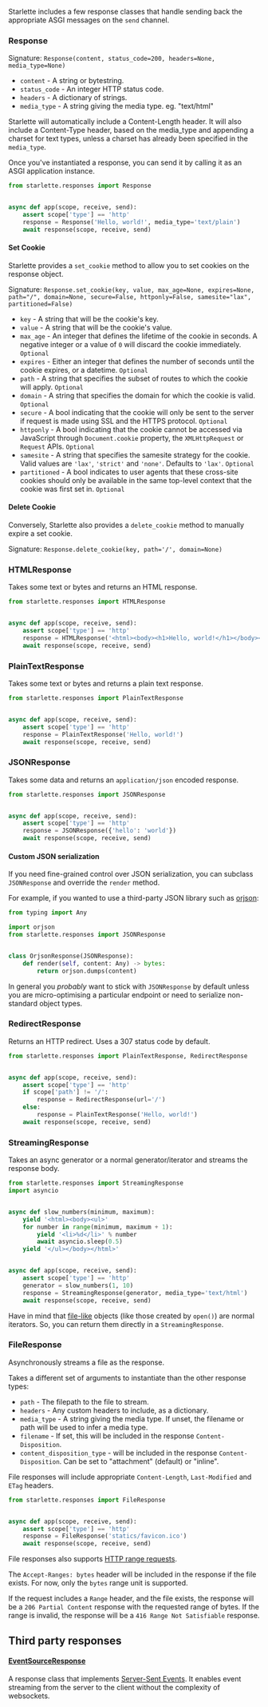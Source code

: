 
Starlette includes a few response classes that handle sending back the
appropriate ASGI messages on the `send` channel.

### Response

Signature: `Response(content, status_code=200, headers=None, media_type=None)`

* `content` - A string or bytestring.
* `status_code` - An integer HTTP status code.
* `headers` - A dictionary of strings.
* `media_type` - A string giving the media type. eg. "text/html"

Starlette will automatically include a Content-Length header. It will also
include a Content-Type header, based on the media_type and appending a charset
for text types, unless a charset has already been specified in the `media_type`.

Once you've instantiated a response, you can send it by calling it as an
ASGI application instance.

```python
from starlette.responses import Response


async def app(scope, receive, send):
    assert scope['type'] == 'http'
    response = Response('Hello, world!', media_type='text/plain')
    await response(scope, receive, send)
```
#### Set Cookie

Starlette provides a `set_cookie` method to allow you to set cookies on the response object.

Signature: `Response.set_cookie(key, value, max_age=None, expires=None, path="/", domain=None, secure=False, httponly=False, samesite="lax", partitioned=False)`

* `key` - A string that will be the cookie's key.
* `value` - A string that will be the cookie's value.
* `max_age` - An integer that defines the lifetime of the cookie in seconds. A negative integer or a value of `0` will discard the cookie immediately. `Optional`
* `expires` - Either an integer that defines the number of seconds until the cookie expires, or a datetime. `Optional`
* `path` - A string that specifies the subset of routes to which the cookie will apply. `Optional`
* `domain` - A string that specifies the domain for which the cookie is valid. `Optional`
* `secure` - A bool indicating that the cookie will only be sent to the server if request is made using SSL and the HTTPS protocol. `Optional`
* `httponly` - A bool indicating that the cookie cannot be accessed via JavaScript through `Document.cookie` property, the `XMLHttpRequest` or `Request` APIs. `Optional`
* `samesite` - A string that specifies the samesite strategy for the cookie. Valid values are `'lax'`, `'strict'` and `'none'`. Defaults to `'lax'`. `Optional`
* `partitioned` - A bool indicates to user agents that these cross-site cookies should only be available in the same top-level context that the cookie was first set in. `Optional`

#### Delete Cookie

Conversely, Starlette also provides a `delete_cookie` method to manually expire a set cookie.

Signature: `Response.delete_cookie(key, path='/', domain=None)`


### HTMLResponse

Takes some text or bytes and returns an HTML response.

```python
from starlette.responses import HTMLResponse


async def app(scope, receive, send):
    assert scope['type'] == 'http'
    response = HTMLResponse('<html><body><h1>Hello, world!</h1></body></html>')
    await response(scope, receive, send)
```

### PlainTextResponse

Takes some text or bytes and returns a plain text response.

```python
from starlette.responses import PlainTextResponse


async def app(scope, receive, send):
    assert scope['type'] == 'http'
    response = PlainTextResponse('Hello, world!')
    await response(scope, receive, send)
```

### JSONResponse

Takes some data and returns an `application/json` encoded response.

```python
from starlette.responses import JSONResponse


async def app(scope, receive, send):
    assert scope['type'] == 'http'
    response = JSONResponse({'hello': 'world'})
    await response(scope, receive, send)
```

#### Custom JSON serialization

If you need fine-grained control over JSON serialization, you can subclass
`JSONResponse` and override the `render` method.

For example, if you wanted to use a third-party JSON library such as
[orjson](https://pypi.org/project/orjson/):

```python
from typing import Any

import orjson
from starlette.responses import JSONResponse


class OrjsonResponse(JSONResponse):
    def render(self, content: Any) -> bytes:
        return orjson.dumps(content)
```

In general you *probably* want to stick with `JSONResponse` by default unless
you are micro-optimising a particular endpoint or need to serialize non-standard
object types.

### RedirectResponse

Returns an HTTP redirect. Uses a 307 status code by default.

```python
from starlette.responses import PlainTextResponse, RedirectResponse


async def app(scope, receive, send):
    assert scope['type'] == 'http'
    if scope['path'] != '/':
        response = RedirectResponse(url='/')
    else:
        response = PlainTextResponse('Hello, world!')
    await response(scope, receive, send)
```

### StreamingResponse

Takes an async generator or a normal generator/iterator and streams the response body.

```python
from starlette.responses import StreamingResponse
import asyncio


async def slow_numbers(minimum, maximum):
    yield '<html><body><ul>'
    for number in range(minimum, maximum + 1):
        yield '<li>%d</li>' % number
        await asyncio.sleep(0.5)
    yield '</ul></body></html>'


async def app(scope, receive, send):
    assert scope['type'] == 'http'
    generator = slow_numbers(1, 10)
    response = StreamingResponse(generator, media_type='text/html')
    await response(scope, receive, send)
```

Have in mind that <a href="https://docs.python.org/3/glossary.html#term-file-like-object" target="_blank">file-like</a> objects (like those created by `open()`) are normal iterators. So, you can return them directly in a `StreamingResponse`.

### FileResponse

Asynchronously streams a file as the response.

Takes a different set of arguments to instantiate than the other response types:

* `path` - The filepath to the file to stream.
* `headers` - Any custom headers to include, as a dictionary.
* `media_type` - A string giving the media type. If unset, the filename or path will be used to infer a media type.
* `filename` - If set, this will be included in the response `Content-Disposition`.
* `content_disposition_type` - will be included in the response `Content-Disposition`. Can be set to "attachment" (default) or "inline".

File responses will include appropriate `Content-Length`, `Last-Modified` and `ETag` headers.

```python
from starlette.responses import FileResponse


async def app(scope, receive, send):
    assert scope['type'] == 'http'
    response = FileResponse('statics/favicon.ico')
    await response(scope, receive, send)
```

File responses also supports [HTTP range requests](https://developer.mozilla.org/en-US/docs/Web/HTTP/Range_requests).

The `Accept-Ranges: bytes` header will be included in the response if the file exists. For now, only the `bytes`
range unit is supported.

If the request includes a `Range` header, and the file exists, the response will be a `206 Partial Content` response
with the requested range of bytes. If the range is invalid, the response will be a `416 Range Not Satisfiable` response.

## Third party responses

#### [EventSourceResponse](https://github.com/sysid/sse-starlette)

A response class that implements [Server-Sent Events](https://html.spec.whatwg.org/multipage/server-sent-events.html). It enables event streaming from the server to the client without the complexity of websockets.
